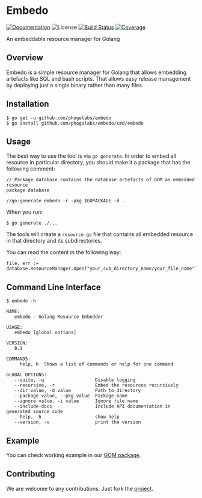 # Embedo

[![Documentation][godoc-img]][godoc-url]
![License][license-img]
[![Build Status][travis-img]][travis-url]
[![Coverage][coveralls-img]][coveralls-url]

An embeddable resource manager for Golang

## Overview

Embedo is a simple resource manager for Golang that allows embedding artefacts
like SQL and bash scripts. That allows easy release management by deploying
just a single binary rather than many files.

## Installation

```console
$ go get -u github.com/phogolabs/embedo
$ go install github.com/phogolabs/embedo/cmd/embedo
```

## Usage

The best way to use the tool is via `go generate`. In order to embed all
resource in particular directory, you should make it a package that has the
following comment:

```golang
// Package database contains the database artefacts of GOM as embedded resource
package database

//go:generate embedo -r -pkg $GOPACKAGE -d .
```

When you run:

```console
$ go generate ./...
```

The tools will create a `resource.go` file that contains
all embedded resource in that directory and its
subdirectories.

You can read the content in the following way:

```golang
file, err := database.ResourceManager.Open("your_sub_directory_name/your_file_name")
```
## Command Line Interface

```console
$ embedo -h

NAME:
   embedo - Golang Resource Embedder

USAGE:
   embedo [global options]

VERSION:
   0.1

COMMANDS:
     help, h  Shows a list of commands or help for one command

GLOBAL OPTIONS:
   --quite, -q                   Disable logging
   --recursive, -r               Embed the resources recursively
   --dir value, -d value         Path to directory
   --package value, --pkg value  Package name
   --ignore value, -i value      Ignore file name
   --include-docs                Include API documentation in generated source code
   --help, -h                    show help
   --version, -v                 print the version
 ```

## Example

You can check working example in our [GOM package](https://github.com/phogolabs/gom/tree/master/example).

## Contributing

We are welcome to any contributions. Just fork the
[project](https://github.com/phogolabs/embedo).

[coveralls-url]: https://coveralls.io/github/phogolabs/embedo
[coveralls-img]: https://coveralls.io/repos/github/phogolabs/embedo/badge.svg?branch=master
[travis-img]: https://travis-ci.org/phogolabs/embedo.svg?branch=master
[travis-url]: https://travis-ci.org/phogolabs/embedo
[embedo-url]: https://github.com/phogolabs/embedo
[godoc-url]: https://godoc.org/github.com/phogolabs/embedo
[godoc-img]: https://godoc.org/github.com/phogolabs/embedo?status.svg
[license-img]: https://img.shields.io/badge/license-MIT-blue.svg
[software-license-url]: LICENSE
